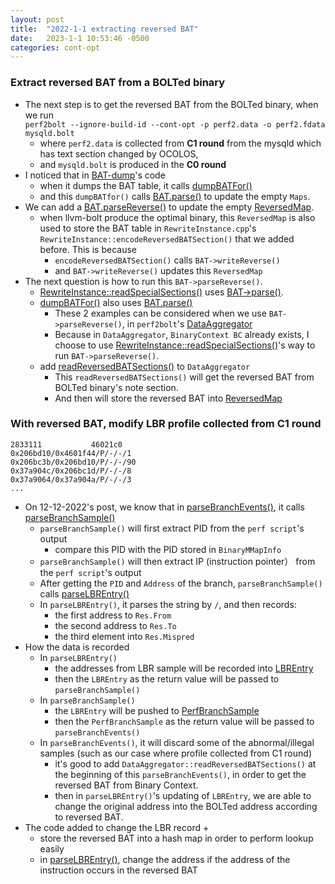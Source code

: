 ```yaml
---
layout: post
title:  "2022-1-1 extracting reversed BAT"
date:   2023-1-1 10:53:46 -0500
categories: cont-opt 
---
```


### Extract reversed BAT from a BOLTed binary
- The next step is to get the reversed BAT from the BOLTed binary, when we run  
`perf2bolt --ignore-build-id --cont-opt -p perf2.data -o perf2.fdata mysqld.bolt`
    + where `perf2.data` is collected from <strong>C1 round</strong> from the mysqld which has text section changed by OCOLOS, 
    + and `mysqld.bolt` is produced in the <strong>C0 round</strong>
- I noticed that in [BAT-dump](https://github.com/zyuxuan0115/llvm-project/blob/main/bolt/tools/bat-dump/bat-dump.cpp)'s code 
    + when it dumps the BAT table, it calls [dumpBATFor()](https://github.com/zyuxuan0115/llvm-project/blob/main/bolt/tools/bat-dump/bat-dump.cpp#L81)
    + and this `dumpBATfor()` calls [BAT.parse()](https://github.com/zyuxuan0115/llvm-project/blob/main/bolt/lib/Profile/BoltAddressTranslation.cpp#L240) to update the empty `Maps`.
- We can add a [BAT.parseReverse()]() to update the empty [ReversedMap]().
    + when llvm-bolt produce the optimal binary, this `ReversedMap` is also used to store the BAT table in `RewriteInstance.cpp`'s `RewriteInstance::encodeReversedBATSection()` that we added before. This is because
        * `encodeReversedBATSection()` calls `BAT->writeReverse()`
        * and `BAT->writeReverse()` updates this `ReversedMap`
- The next question is how to run this `BAT->parseReverse()`.
    + [RewriteInstance::readSpecialSections()](https://github.com/zyuxuan0115/llvm-project/blob/main/bolt/lib/Rewrite/RewriteInstance.cpp#L1593) uses [BAT->parse()](https://github.com/zyuxuan0115/llvm-project/blob/main/bolt/lib/Rewrite/RewriteInstance.cpp#L1642). 
    + [dumpBATFor()](https://github.com/zyuxuan0115/llvm-project/blob/main/bolt/tools/bat-dump/bat-dump.cpp#L81) also uses [BAT.parse()](https://github.com/zyuxuan0115/llvm-project/blob/main/bolt/tools/bat-dump/bat-dump.cpp#L112)
        * These 2 examples can be considered when we use `BAT->parseReverse()`, in `perf2bolt`'s [DataAggregator](https://github.com/zyuxuan0115/llvm-project/blob/main/bolt/lib/Profile/DataAggregator.cpp)
        * Because in `DataAggregator`, `BinaryContext BC` already exists, I choose to use [RewriteInstance::readSpecialSections()](https://github.com/zyuxuan0115/llvm-project/blob/main/bolt/lib/Rewrite/RewriteInstance.cpp#L1593)'s way to run `BAT->parseReverse()`.
    + add [readReversedBATSections()](https://github.com/zyuxuan0115/llvm-project/blob/main/bolt/lib/Profile/DataAggregator.cpp#L665) to `DataAggregator`
        * This `readReversedBATSections()` will get the reversed BAT from BOLTed binary's note section.
        * And then will store the reversed BAT into [ReversedMap](https://github.com/zyuxuan0115/llvm-project/blob/main/bolt/include/bolt/Profile/BoltAddressTranslation.h#L132)

### With <strong>reversed BAT</strong>, modify LBR profile collected from <strong>C1</strong> round
```
2833111           46021c0 
0x206bd10/0x4601f44/P/-/-/1  
0x206bc3b/0x206bd10/P/-/-/90  
0x37a904c/0x206bc1d/P/-/-/8  
0x37a9064/0x37a904a/P/-/-/3  
...
```

- On 12-12-2022's post, we know that in [parseBranchEvents()](https://github.com/zyuxuan0115/llvm-project/blob/main/bolt/lib/Profile/DataAggregator.cpp#L1425), it calls [parseBranchSample()](https://github.com/zyuxuan0115/llvm-project/blob/main/bolt/lib/Profile/DataAggregator.cpp#L1095)
    + `parseBranchSample()` will first extract PID from the `perf script`'s output
        * compare this PID with the PID stored in `BinaryMMapInfo`
    + `parseBranchSample()` will then extract IP (instruction pointer） from the `perf script`'s output       
    + After getting the `PID` and `Address` of the branch, `parseBranchSample()` calls [parseLBREntry()](https://github.com/zyuxuan0115/llvm-project/blob/main/bolt/lib/Profile/DataAggregator.cpp#L1012)
    + In `parseLBREntry()`, it parses the string by `/`, and then records:
        * the first address to `Res.From`
        * the second address to `Res.To`
        * the third element into `Res.Mispred`
- How the data is recorded
    + In `parseLBREntry()` 
        * the addresses from LBR sample will be recorded into [LBREntry](https://github.com/zyuxuan0115/llvm-project/blob/main/bolt/include/bolt/Profile/DataReader.h#L34)
        * then the `LBREntry` as the return value will be passed to `parseBranchSample()`
    + In `parseBranchSample()`
        * the `LBREntry` will be pushed to [PerfBranchSample](https://github.com/zyuxuan0115/llvm-project/blob/main/bolt/include/bolt/Profile/DataAggregator.h#L83)
        * then the `PerfBranchSample` as the return value will be passed to `parseBranchEvents()`
    + In `parseBranchEvents()`, it will discard some of the abnormal/illegal samples (such as our case where profile collected from C1 round)
        * it's good to add `DataAggregator::readReversedBATSections()` at the beginning of this `parseBranchEvents()`, in order to get the reversed BAT from Binary Context.
        * then in `parseLBREntry()`'s updating of `LBREntry`, we are able to change the original address into the BOLTed address according to reversed BAT.
- The code added to change the LBR record
    + 
    + store the reversed BAT into a hash map in order to perform lookup easily
    + in [parseLBREntry()](), change the address if the address of the instruction occurs in the reversed BAT